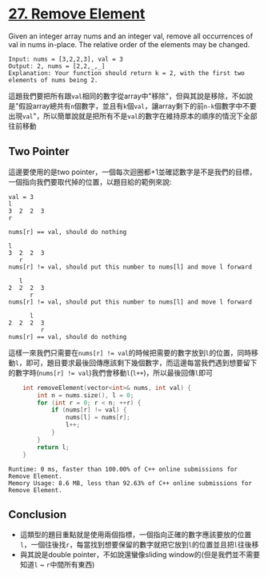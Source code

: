 # [27. Remove Element](https://leetcode.com/problems/remove-element/)

Given an integer array nums and an integer val, remove all occurrences of val in nums in-place. The relative order of the elements may be changed.

```
Input: nums = [3,2,2,3], val = 3
Output: 2, nums = [2,2,_,_]
Explanation: Your function should return k = 2, with the first two elements of nums being 2.
```

這題我們要把所有跟`val`相同的數字從array中"移除"，但與其說是移除，不如說是"假設array總共有`n`個數字，並且有`k`個`val`，讓array剩下的前`n-k`個數字中不要出現`val`"，所以簡單說就是把所有不是`val`的數字在維持原本的順序的情況下全部往前移動

## Two Pointer
這邊要使用的是two pointer，一個每次迴圈都+1並確認數字是不是我們的目標，一個指向我們要取代掉的位置，以題目給的範例來說:
```
val = 3
l
3  2  2  3
r

nums[r] == val, should do nothing

l
3  2  2  3
   r
nums[r] != val, should put this number to nums[l] and move l forward

   l
2  2  2  3
      r
nums[r] != val, should put this number to nums[l] and move l forward

      l
2  2  2  3
         r
nums[r] == val, should do nothing
```
這樣一來我們只需要在`nums[r] != val`的時候把需要的數字放到`l`的位置，同時移動`l`，即可，題目要求最後回傳應該剩下幾個數字，而這邊每當我們遇到想要留下的數字時(`nums[r] != val`)我們會移動`l`(`l++`)，所以最後回傳`l`即可

```cpp
    int removeElement(vector<int>& nums, int val) {
        int n = nums.size(), l = 0;
        for (int r = 0; r < n; ++r) {
            if (nums[r] != val) {
                nums[l] = nums[r];
                l++;
            }
        }
        return l;
    }
```

```
Runtime: 0 ms, faster than 100.00% of C++ online submissions for Remove Element.
Memory Usage: 8.6 MB, less than 92.63% of C++ online submissions for Remove Element.
```

## Conclusion
- 這類型的題目重點就是使用兩個指標，一個指向正確的數字應該要放的位置`l`，一個往後找`r`，每當找到想要保留的數字就把它放到`l`的位置並且把`l`往後移
- 與其說是double pointer，不如說還蠻像sliding window的(但是我們並不需要知道`l` ~ `r`中間所有東西)

